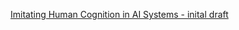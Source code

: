[Imitating Human Cognition in AI Systems - inital draft](Imitating%20Human%20Cognition%20in%20AI%20Systems.md)
